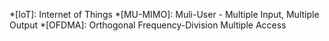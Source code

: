 *[IoT]: Internet of Things
*[MU-MIMO]: Muli-User - Multiple Input, Multiple Output
*[OFDMA]: Orthogonal Frequency-Division Multiple Access
